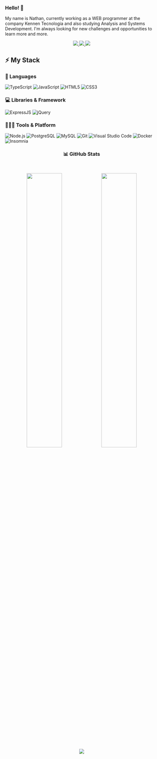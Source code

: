 ### Hello! 👋

My name is Nathan, currently working as a WEB programmer at the company Kennen Tecnologia and also studying Analysis and Systems Development. I'm always looking for new challenges and opportunities to learn more and more.

<p align="center">
  <a href="https://wa.me/5511969193021">
		<img src="https://img.shields.io/badge/WhatsApp-25D366?style=for-the-badge&logo=whatsapp&logoColor=white" />
	</a>
	<a href="https://www.linkedin.com/in/nathan-felipe-guerlando/">
		<img src="https://img.shields.io/badge/LinkedIn-0077B5?style=for-the-badge&logo=linkedin&logoColor=white" />
	</a>

  <a href="mailto:nathanfguerlando@gmail.com">
		<img src="https://img.shields.io/badge/Gmail-D14836?style=for-the-badge&logo=gmail&logoColor=white" />
	</a>
</p>



## ⚡ My Stack

### 🚀 Languages

![TypeScript](https://img.shields.io/badge/TypeScript-007ACC?style=for-the-badge&logo=typescript&logoColor=white)
![JavaScript](https://img.shields.io/badge/JavaScript-323330?style=for-the-badge&logo=javascript&logoColor=F7DF1E)
![HTML5](https://img.shields.io/badge/HTML5-E34F26?style=for-the-badge&logo=html5&logoColor=white)
![CSS3](https://img.shields.io/badge/CSS3-1572B6?style=for-the-badge&logo=css3&logoColor=white)

### 💻 Libraries & Framework

![ExpressJS](https://img.shields.io/badge/Express.js-404D59?style=for-the-badge)
![jQuery](https://img.shields.io/badge/jQuery-0769AD?style=for-the-badge&logo=jquery&logoColor=white)

### 🧑🏻‍💻 Tools & Platform

![Node.js](https://img.shields.io/badge/Node.js-43853D?style=for-the-badge&logo=node.js&logoColor=white)
![PostgreSQL](https://img.shields.io/badge/PostgreSQL-316192?style=for-the-badge&logo=postgresql&logoColor=white)
![MySQL](https://img.shields.io/badge/MySQL-00000F?style=for-the-badge&logo=mysql&logoColor=white)
![Git](https://img.shields.io/badge/Git-F05032?style=for-the-badge&logo=git&logoColor=white)
![Visual Studio Code](https://img.shields.io/badge/Visual_Studio_Code-0078D4?style=for-the-badge&logo=visual%20studio%20code&logoColor=white)
![Docker](https://img.shields.io/badge/docker-%230db7ed.svg?style=for-the-badge&logo=docker&logoColor=white)
![Insomnia](https://img.shields.io/badge/Insomnia-black?style=for-the-badge&logo=insomnia&logoColor=5849BE)

<p>
<h3 align="center">📊 GitHub Stats</h3>
</p>

<br />
<p align="center">
<img width="48%" src="https://github-readme-stats.vercel.app/api?username=NathanFelipe99&show_icons=true&hide_border=true&theme=material-palenight" />
<img width="48%" src="https://github-readme-stats-amir-yusoff.vercel.app/api/top-langs/?username=NathanFelipe99&layout=compact&theme=material-palenight" />
</p>
<p align="center"><img src="https://komarev.com/ghpvc/?username=NathanFelipe99&color=blue"/></p>
